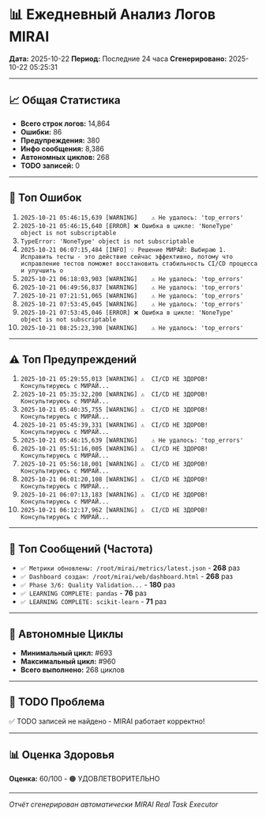 # 📊 Ежедневный Анализ Логов MIRAI

**Дата:** 2025-10-22
**Период:** Последние 24 часа
**Сгенерировано:** 2025-10-22 05:25:31

---

## 📈 Общая Статистика

- **Всего строк логов:** 14,864
- **Ошибки:** 86
- **Предупреждения:** 380
- **Инфо сообщения:** 8,386
- **Автономных циклов:** 268
- **TODO записей:** 0

---

## 🔴 Топ Ошибок

1. `2025-10-21 05:46:15,639 [WARNING]    ⚠️ Не удалось: 'top_errors'`
2. `2025-10-21 05:46:15,640 [ERROR] ❌ Ошибка в цикле: 'NoneType' object is not subscriptable`
3. `TypeError: 'NoneType' object is not subscriptable`
4. `2025-10-21 06:07:15,484 [INFO] 💡 Решение МИРАЙ: Выбираю 1. Исправить тесты - это действие сейчас эффективно, потому что исправление тестов поможет восстановить стабильность CI/CD процесса и улучшить о`
5. `2025-10-21 06:18:03,903 [WARNING]    ⚠️ Не удалось: 'top_errors'`
6. `2025-10-21 06:49:56,837 [WARNING]    ⚠️ Не удалось: 'top_errors'`
7. `2025-10-21 07:21:51,065 [WARNING]    ⚠️ Не удалось: 'top_errors'`
8. `2025-10-21 07:53:45,045 [WARNING]    ⚠️ Не удалось: 'top_errors'`
9. `2025-10-21 07:53:45,046 [ERROR] ❌ Ошибка в цикле: 'NoneType' object is not subscriptable`
10. `2025-10-21 08:25:23,390 [WARNING]    ⚠️ Не удалось: 'top_errors'`

---

## ⚠️ Топ Предупреждений

1. `2025-10-21 05:29:55,013 [WARNING] ⚠️  CI/CD НЕ ЗДОРОВ! Консультируюсь с МИРАЙ...`
2. `2025-10-21 05:35:32,200 [WARNING] ⚠️  CI/CD НЕ ЗДОРОВ! Консультируюсь с МИРАЙ...`
3. `2025-10-21 05:40:35,755 [WARNING] ⚠️  CI/CD НЕ ЗДОРОВ! Консультируюсь с МИРАЙ...`
4. `2025-10-21 05:45:39,331 [WARNING] ⚠️  CI/CD НЕ ЗДОРОВ! Консультируюсь с МИРАЙ...`
5. `2025-10-21 05:46:15,639 [WARNING]    ⚠️ Не удалось: 'top_errors'`
6. `2025-10-21 05:51:16,005 [WARNING] ⚠️  CI/CD НЕ ЗДОРОВ! Консультируюсь с МИРАЙ...`
7. `2025-10-21 05:56:18,001 [WARNING] ⚠️  CI/CD НЕ ЗДОРОВ! Консультируюсь с МИРАЙ...`
8. `2025-10-21 06:01:20,108 [WARNING] ⚠️  CI/CD НЕ ЗДОРОВ! Консультируюсь с МИРАЙ...`
9. `2025-10-21 06:07:13,183 [WARNING] ⚠️  CI/CD НЕ ЗДОРОВ! Консультируюсь с МИРАЙ...`
10. `2025-10-21 06:12:17,962 [WARNING] ⚠️  CI/CD НЕ ЗДОРОВ! Консультируюсь с МИРАЙ...`

---

## 💬 Топ Сообщений (Частота)

- `✅ Метрики обновлены: /root/mirai/metrics/latest.json` - **268** раз
- `✅ Dashboard создан: /root/mirai/web/dashboard.html` - **268** раз
- `✅ Phase 3/6: Quality Validation...` - **180** раз
- `✅ LEARNING COMPLETE: pandas` - **76** раз
- `✅ LEARNING COMPLETE: scikit-learn` - **71** раз

---

## 🔄 Автономные Циклы

- **Минимальный цикл:** #693
- **Максимальный цикл:** #960
- **Всего выполнено:** 268 циклов

---

## 🚨 TODO Проблема

✅ TODO записей не найдено - MIRAI работает корректно!

---

## 📊 Оценка Здоровья

**Оценка:** 60/100 - 🟠 УДОВЛЕТВОРИТЕЛЬНО

---

*Отчёт сгенерирован автоматически MIRAI Real Task Executor*
